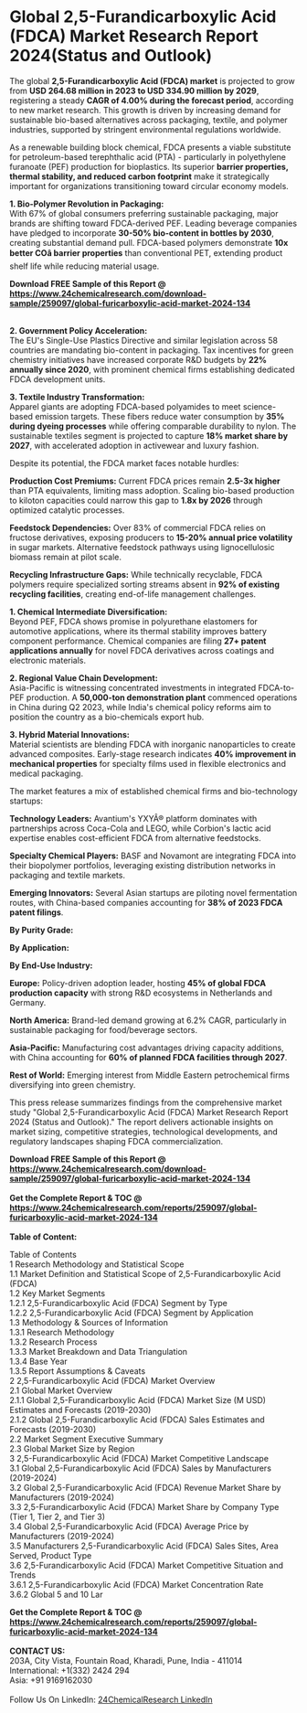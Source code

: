 <h1>Global 2,5-Furandicarboxylic Acid (FDCA) Market Research Report 2024(Status and Outlook)</h1><p>The global <strong>2,5-Furandicarboxylic Acid (FDCA) market</strong> is projected to grow from <strong>USD 264.68 million in 2023 to USD 334.90 million by 2029</strong>, registering a steady <strong>CAGR of 4.00% during the forecast period</strong>, according to new market research. This growth is driven by increasing demand for sustainable bio-based alternatives across packaging, textile, and polymer industries, supported by stringent environmental regulations worldwide.</p><p>As a renewable building block chemical, FDCA presents a viable substitute for petroleum-based terephthalic acid (PTA) - particularly in polyethylene furanoate (PEF) production for bioplastics. Its superior <strong>barrier properties, thermal stability, and reduced carbon footprint</strong> make it strategically important for organizations transitioning toward circular economy models.</p><p><strong>1. Bio-Polymer Revolution in Packaging:</strong><br>
With 67% of global consumers preferring sustainable packaging, major brands are shifting toward FDCA-derived PEF. Leading beverage companies have pledged to incorporate <strong>30-50% bio-content in bottles by 2030</strong>, creating substantial demand pull. FDCA-based polymers demonstrate <strong>10x better COâ barrier properties</strong> than conventional PET, extending product shelf life while reducing material usage.</p><div><b>Download FREE Sample of this Report @ 
            <a href="https://www.24chemicalresearch.com/download-sample/259097/global-furicarboxylic-acid-market-2024-134">
            https://www.24chemicalresearch.com/download-sample/259097/global-furicarboxylic-acid-market-2024-134</a></b></div><br><p><strong>2. Government Policy Acceleration:</strong><br>
The EU's Single-Use Plastics Directive and similar legislation across 58 countries are mandating bio-content in packaging. Tax incentives for green chemistry initiatives have increased corporate R&amp;D budgets by <strong>22% annually since 2020</strong>, with prominent chemical firms establishing dedicated FDCA development units.</p><p><strong>3. Textile Industry Transformation:</strong><br>
Apparel giants are adopting FDCA-based polyamides to meet science-based emission targets. These fibers reduce water consumption by <strong>35% during dyeing processes</strong> while offering comparable durability to nylon. The sustainable textiles segment is projected to capture <strong>18% market share by 2027</strong>, with accelerated adoption in activewear and luxury fashion.</p><p>Despite its potential, the FDCA market faces notable hurdles:</p><p><strong>Production Cost Premiums:</strong> Current FDCA prices remain <strong>2.5-3x higher</strong> than PTA equivalents, limiting mass adoption. Scaling bio-based production to kiloton capacities could narrow this gap to <strong>1.8x by 2026</strong> through optimized catalytic processes.</p><p><strong>Feedstock Dependencies:</strong> Over 83% of commercial FDCA relies on fructose derivatives, exposing producers to <strong>15-20% annual price volatility</strong> in sugar markets. Alternative feedstock pathways using lignocellulosic biomass remain at pilot scale.</p><p><strong>Recycling Infrastructure Gaps:</strong> While technically recyclable, FDCA polymers require specialized sorting streams absent in <strong>92% of existing recycling facilities</strong>, creating end-of-life management challenges.</p><p><strong>1. Chemical Intermediate Diversification:</strong><br>
Beyond PEF, FDCA shows promise in polyurethane elastomers for automotive applications, where its thermal stability improves battery component performance. Chemical companies are filing <strong>27+ patent applications annually</strong> for novel FDCA derivatives across coatings and electronic materials.</p><p><strong>2. Regional Value Chain Development:</strong><br>
Asia-Pacific is witnessing concentrated investments in integrated FDCA-to-PEF production. A <strong>50,000-ton demonstration plant</strong> commenced operations in China during Q2 2023, while India's chemical policy reforms aim to position the country as a bio-chemicals export hub.</p><p><strong>3. Hybrid Material Innovations:</strong><br>
Material scientists are blending FDCA with inorganic nanoparticles to create advanced composites. Early-stage research indicates <strong>40% improvement in mechanical properties</strong> for specialty films used in flexible electronics and medical packaging.</p><p>The market features a mix of established chemical firms and bio-technology startups:</p><p><strong>Technology Leaders:</strong> Avantium's YXYÂ® platform dominates with partnerships across Coca-Cola and LEGO, while Corbion's lactic acid expertise enables cost-efficient FDCA from alternative feedstocks.</p><p><strong>Specialty Chemical Players:</strong> BASF and Novamont are integrating FDCA into their biopolymer portfolios, leveraging existing distribution networks in packaging and textile markets.</p><p><strong>Emerging Innovators:</strong> Several Asian startups are piloting novel fermentation routes, with China-based companies accounting for <strong>38% of 2023 FDCA patent filings</strong>.</p><p><strong>By Purity Grade:</strong></p><p><strong>By Application:</strong></p><p><strong>By End-Use Industry:</strong></p><p><strong>Europe:</strong> Policy-driven adoption leader, hosting <strong>45% of global FDCA production capacity</strong> with strong R&amp;D ecosystems in Netherlands and Germany.</p><p><strong>North America:</strong> Brand-led demand growing at 6.2% CAGR, particularly in sustainable packaging for food/beverage sectors.</p><p><strong>Asia-Pacific:</strong> Manufacturing cost advantages driving capacity additions, with China accounting for <strong>60% of planned FDCA facilities through 2027</strong>.</p><p><strong>Rest of World:</strong> Emerging interest from Middle Eastern petrochemical firms diversifying into green chemistry.</p><p>This press release summarizes findings from the comprehensive market study "Global 2,5-Furandicarboxylic Acid (FDCA) Market Research Report 2024 (Status and Outlook)." The report delivers actionable insights on market sizing, competitive strategies, technological developments, and regulatory landscapes shaping FDCA commercialization.</p><div><b>Download FREE Sample of this Report @ 
            <a href="https://www.24chemicalresearch.com/download-sample/259097/global-furicarboxylic-acid-market-2024-134">
            https://www.24chemicalresearch.com/download-sample/259097/global-furicarboxylic-acid-market-2024-134</a></b></div><br><div><b>Get the Complete Report & TOC @ 
            <a href="https://www.24chemicalresearch.com/reports/259097/global-furicarboxylic-acid-market-2024-134">
            https://www.24chemicalresearch.com/reports/259097/global-furicarboxylic-acid-market-2024-134</a></b></div><br>
            <b>Table of Content:</b><p>Table of Contents<br />
1 Research Methodology and Statistical Scope<br />
1.1 Market Definition and Statistical Scope of 2,5-Furandicarboxylic Acid (FDCA)<br />
1.2 Key Market Segments<br />
1.2.1 2,5-Furandicarboxylic Acid (FDCA) Segment by Type<br />
1.2.2 2,5-Furandicarboxylic Acid (FDCA) Segment by Application<br />
1.3 Methodology & Sources of Information<br />
1.3.1 Research Methodology<br />
1.3.2 Research Process<br />
1.3.3 Market Breakdown and Data Triangulation<br />
1.3.4 Base Year<br />
1.3.5 Report Assumptions & Caveats<br />
2 2,5-Furandicarboxylic Acid (FDCA) Market Overview<br />
2.1 Global Market Overview<br />
2.1.1 Global 2,5-Furandicarboxylic Acid (FDCA) Market Size (M USD) Estimates and Forecasts (2019-2030)<br />
2.1.2 Global 2,5-Furandicarboxylic Acid (FDCA) Sales Estimates and Forecasts (2019-2030)<br />
2.2 Market Segment Executive Summary<br />
2.3 Global Market Size by Region<br />
3 2,5-Furandicarboxylic Acid (FDCA) Market Competitive Landscape<br />
3.1 Global 2,5-Furandicarboxylic Acid (FDCA) Sales by Manufacturers (2019-2024)<br />
3.2 Global 2,5-Furandicarboxylic Acid (FDCA) Revenue Market Share by Manufacturers (2019-2024)<br />
3.3 2,5-Furandicarboxylic Acid (FDCA) Market Share by Company Type (Tier 1, Tier 2, and Tier 3)<br />
3.4 Global 2,5-Furandicarboxylic Acid (FDCA) Average Price by Manufacturers (2019-2024)<br />
3.5 Manufacturers 2,5-Furandicarboxylic Acid (FDCA) Sales Sites, Area Served, Product Type<br />
3.6 2,5-Furandicarboxylic Acid (FDCA) Market Competitive Situation and Trends<br />
3.6.1 2,5-Furandicarboxylic Acid (FDCA) Market Concentration Rate<br />
3.6.2 Global 5 and 10 Lar</p><div><b>Get the Complete Report & TOC @ 
            <a href="https://www.24chemicalresearch.com/reports/259097/global-furicarboxylic-acid-market-2024-134">
            https://www.24chemicalresearch.com/reports/259097/global-furicarboxylic-acid-market-2024-134</a></b></div><br><b>CONTACT US:</b><br>
            203A, City Vista, Fountain Road, Kharadi, Pune, India - 411014<br>
            International: +1(332) 2424 294<br>
            Asia: +91 9169162030 <br><br>
            Follow Us On LinkedIn: <a href="https://www.linkedin.com/company/24chemicalresearch/">24ChemicalResearch LinkedIn</a>